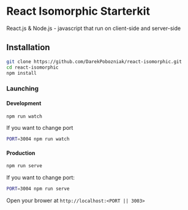 # React Isomorphic Starterkit
React.js &amp; Node.js - javascript that run on client-side and server-side

## Installation
```bash
git clone https://github.com/DarekPobozniak/react-isomorphic.git
cd react-isomorphic
npm install
```

### Launching
#### Development
```bash
npm run watch
```
If you want to change port
```bash
PORT=3004 npm run watch
```

#### Production
```bash
npm run serve
```
If you want to change port:
```bash
PORT=3004 npm run serve
```

Open your brower at `http://localhost:<PORT || 3003>`

